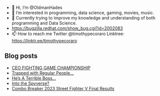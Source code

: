 - 👋 Hi, I’m @OldmanHades
- 👀 I’m interested in programming, data science, gaming, movies, music.
- 🌱 Currently trying to improve my knowledge and understanding of both programming and Data Science.
- https://bugzilla.redhat.com/show_bug.cgi?id=2002083
- 📫 How to reach me Twitter @timothypecoraro
Linktree: https://linktr.ee/timothypecoraro

## Blog posts
<!-- BLOG-POST-LIST:START -->
- [CEO FIGHTING GAME CHAMPIONSHIP](https://medium.com/@timothypecoraro/ceo-fighting-game-championship-8a0584fe4408?source=rss-5097f5c9b801------2)
- [Trapped with Regular People…](https://medium.com/@timothypecoraro/trapped-with-regular-people-f5b4719b2391?source=rss-5097f5c9b801------2)
- [He’s A Terrible Boss…](https://medium.com/@timothypecoraro/hes-a-terrible-boss-6378a9aac086?source=rss-5097f5c9b801------2)
- [Into the Spyverse?](https://medium.com/@timothypecoraro/into-the-spyverse-65561c2a54a0?source=rss-5097f5c9b801------2)
- [Combo Breaker 2023 Street Fighter V Final Results](https://medium.com/@timothypecoraro/combo-breaker-2023-street-fighter-v-final-results-cce89869e56c?source=rss-5097f5c9b801------2)
<!-- BLOG-POST-LIST:END -->
